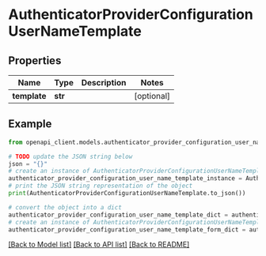 # AuthenticatorProviderConfigurationUserNameTemplate


## Properties

Name | Type | Description | Notes
------------ | ------------- | ------------- | -------------
**template** | **str** |  | [optional] 

## Example

```python
from openapi_client.models.authenticator_provider_configuration_user_name_template import AuthenticatorProviderConfigurationUserNameTemplate

# TODO update the JSON string below
json = "{}"
# create an instance of AuthenticatorProviderConfigurationUserNameTemplate from a JSON string
authenticator_provider_configuration_user_name_template_instance = AuthenticatorProviderConfigurationUserNameTemplate.from_json(json)
# print the JSON string representation of the object
print(AuthenticatorProviderConfigurationUserNameTemplate.to_json())

# convert the object into a dict
authenticator_provider_configuration_user_name_template_dict = authenticator_provider_configuration_user_name_template_instance.to_dict()
# create an instance of AuthenticatorProviderConfigurationUserNameTemplate from a dict
authenticator_provider_configuration_user_name_template_form_dict = authenticator_provider_configuration_user_name_template.from_dict(authenticator_provider_configuration_user_name_template_dict)
```
[[Back to Model list]](../README.md#documentation-for-models) [[Back to API list]](../README.md#documentation-for-api-endpoints) [[Back to README]](../README.md)


